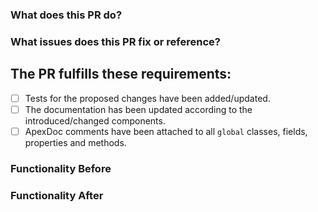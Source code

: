 ### What does this PR do?

<Summary>

### What issues does this PR fix or reference?

<Insert GitHub Issue Link>

## The PR fulfills these requirements:

- [ ] Tests for the proposed changes have been added/updated.  
- [ ] The documentation has been updated according to the introduced/changed components.  
- [ ] ApexDoc comments have been attached to all `global` classes, fields, properties and methods.

### Functionality Before

<Summary>

### Functionality After

<Summary>
